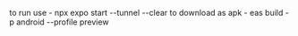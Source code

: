 to run use - npx expo start --tunnel --clear
to download as apk - eas build -p android --profile preview